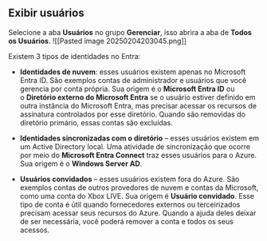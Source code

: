 
## Exibir usuários
Selecione a aba **Usuários** no grupo **Gerenciar**, isso abrira a aba de **Todos os Usuários**.
![[Pasted image 20250204203045.png]]

Existem 3 tipos de identidades no Entra:
- **Identidades de nuvem**: esses usuários existem apenas no Microsoft Entra ID. São exemplos contas de administrador e usuários que você gerencia por conta própria. Sua origem é o **Microsoft Entra ID** ou o **Diretório externo do Microsoft Entra** se o usuário estiver definido em outra instância do Microsoft Entra, mas precisar acessar os recursos de assinatura controlados por esse diretório. Quando são removidas do diretório primário, essas contas são excluídas.

- **Identidades sincronizadas com o diretório** – esses usuários existem em um Active Directory local. Uma atividade de sincronização que ocorre por meio do **Microsoft Entra Connect** traz esses usuários para o Azure. Sua origem é o **Windows Server AD**.

- **Usuários convidados** – esses usuários existem fora do Azure. São exemplos contas de outros provedores de nuvem e contas da Microsoft, como uma conta do Xbox LIVE. Sua origem é **Usuário convidado**. Esse tipo de conta é útil quando fornecedores externos ou terceirizados precisam acessar seus recursos do Azure. Quando a ajuda deles deixar de ser necessária, você poderá remover a conta e todos os seus acessos.


